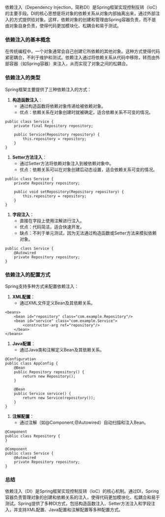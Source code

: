 依赖注入（Dependency Injection，简称DI）是Spring框架实现控制反转（IoC）的主要手段。DI的核心思想是将对象的依赖关系从对象内部抽离出来，通过外部注入的方式提供给对象。这样，依赖对象的创建和管理由Spring容器负责，而不是由对象自身负责，使得代码更加模块化、松耦合和易于测试。
### 依赖注入的基本概念
在传统编程中，一个对象通常会自己创建它所依赖的其他对象。这种方式使得代码紧密耦合，不利于维护和测试。依赖注入通过将依赖关系从代码中移除，转而由外部容器（如Spring容器）来注入，从而实现了对象之间的松耦合。
### 依赖注入的类型
Spring框架主要提供了三种依赖注入的方式：

1. **构造函数注入**：
   - 通过构造函数将依赖对象传递给被依赖对象。
   - 优点：依赖关系在对象创建时就被确定，适合依赖关系不可变的情况。
```
public class Service {
    private final Repository repository;

    public Service(Repository repository) {
        this.repository = repository;
    }
}
```

1. **Setter方法注入**：
   - 通过Setter方法将依赖对象注入到被依赖对象中。
   - 优点：依赖关系可以在对象创建后动态设置，适合依赖关系可变的情况。
```
public class Service {
    private Repository repository;

    public void setRepository(Repository repository) {
        this.repository = repository;
    }
}
```

1. **字段注入**：
   - 直接在字段上使用注解进行注入。
   - 优点：代码简洁，适合快速开发。
   - 缺点：不利于单元测试，因为无法通过构造函数或Setter方法来模拟依赖对象。
```
public class Service {
    @Autowired
    private Repository repository;
}
```
### 依赖注入的配置方式
Spring支持多种方式来配置依赖注入：

1. **XML配置**：
   - 通过XML文件定义Bean及其依赖关系。
```
<beans>
    <bean id="repository" class="com.example.Repository"/>
    <bean id="service" class="com.example.Service">
        <constructor-arg ref="repository"/>
    </bean>
</beans>
```

1. **Java配置**：
   - 通过Java类和注解定义Bean及其依赖关系。
```
@Configuration
public class AppConfig {
    @Bean
    public Repository repository() {
        return new Repository();
    }

    @Bean
    public Service service() {
        return new Service(repository());
    }
}
```

1. **注解配置**：
   - 通过注解（如@Component,@Autowired）自动扫描和注入Bean。
```
@Component
public class Repository {
}

@Component
public class Service {
    @Autowired
    private Repository repository;
}
```
### 总结
依赖注入（DI）是Spring框架实现控制反转（IoC）的核心机制。通过DI，Spring容器负责管理对象的创建和依赖关系的注入，使得代码更加模块化、松耦合和易于测试。Spring提供了多种DI方式，包括构造函数注入、Setter方法注入和字段注入，并支持XML配置、Java配置和注解配置等多种配置方式。
